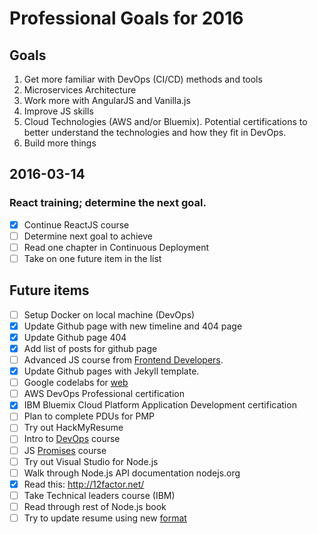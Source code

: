 # Professional Goals for 2016

## Goals
1. Get more familiar with DevOps (CI/CD) methods and tools
2. Microservices Architecture
3. Work more with AngularJS and Vanilla.js
4. Improve JS skills
5. Cloud Technologies (AWS and/or Bluemix). Potential certifications to better understand the technologies and how they fit in DevOps.
6. Build more things

## 2016-03-14
### React training; determine the next goal.
- [x] Continue ReactJS course
- [ ] Determine next goal to achieve
- [ ] Read one chapter in Continuous Deployment
- [ ] Take on one future item in the list

## Future items
- [ ] Setup Docker on local machine (DevOps)
- [x] Update Github page with new timeline and 404 page
- [x] Update Github page 404
- [x] Add list of posts for github page
- [ ] Advanced JS course from [Frontend Developers](https://frontendmasters.com/courses/).
- [x] Update Github pages with Jekyll template.
- [ ] Google codelabs for [web](https://codelabs.developers.google.com/)
- [ ] AWS DevOps Professional certification
- [x] IBM Bluemix Cloud Platform Application Development certification
- [ ] Plan to complete PDUs for PMP
- [ ] Try out HackMyResume
- [ ] Intro to [DevOps](https://www.udacity.com/course/intro-to-devops--ud611) course
- [ ] JS [Promises](https://www.udacity.com/course/javascript-promises--ud898) course
- [ ] Try out Visual Studio for Node.js
- [ ] Walk through Node.js API documentation nodejs.org
- [x] Read this: http://12factor.net/
- [ ] Take Technical leaders course (IBM)
- [ ] Read through rest of Node.js book
- [ ] Try to update resume using new [format](http://simpleprogrammer.com/2015/10/12/jennifer-hay-is-a-technical-resume-expert/)
